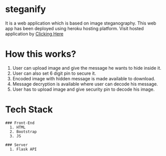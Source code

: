 # steganify

It is a web application which is based on image steganography. This web app has been deployed using heroku hosting platform.
Visit hosted application by [Clicking Here](https://steganify.herokuapp.com/)

# How this works?

1. User can upload image and give the message he wants to hide inside it.
2. User can also set 6 digit pin to secure it.
3. Encoded image with hidden message is made available to download.
4. Message decryption is available where user can decode his message.
5. User has to upload image and give security pin to decode his image.

# Tech Stack
    ### Front-End  
      1. HTML
      2. Bootstrap
      3. JS
      
    ### Server
      1. Flask API
